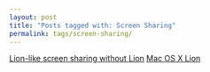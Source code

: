 ```yaml
---
layout: post
title: "Posts tagged with: Screen Sharing"
permalink: tags/screen-sharing/
---
```

[Lion-like screen sharing without Lion](/2011/09/lion-like-screen-sharing-without-lion)
[Mac OS X Lion](/2011/07/mac-os-x-lion)
